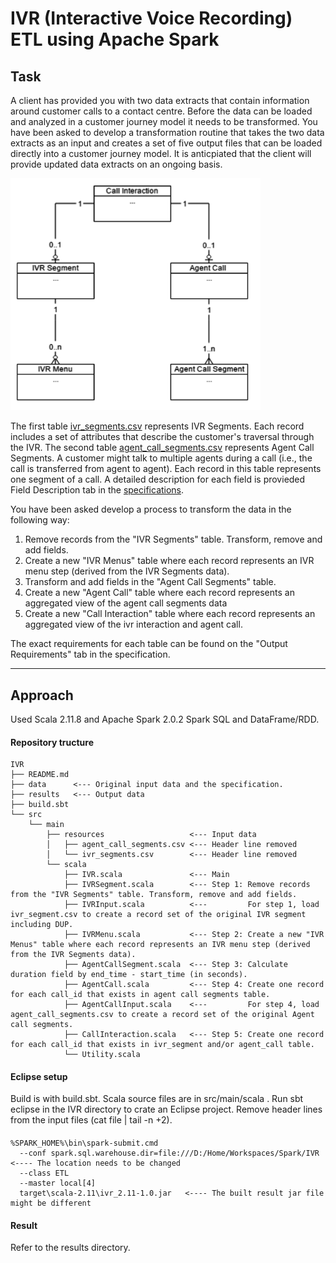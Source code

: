 
IVR (Interactive Voice Recording) ETL using Apache Spark
=========

Task
------------

A client has provided you with two data extracts that contain information around customer calls to a contact centre. Before the data can be loaded and analyzed in a customer journey model it needs to be transformed. You have been asked to develop a transformation routine that takes the two data extracts as an input and creates a set of five output files that can be loaded directly into a customer journey model. It is anticpiated that the client will provide updated data extracts on an ongoing basis.

<img src="https://github.com/oonisim/Apache-Spark/blob/master/IVR/diagrams/ER.png" width=400>

The first table [ivr_segments.csv](https://github.com/oonisim/Apache-Spark/tree/master/IVR/data/ivr_segments.csv) represents IVR Segments. Each record includes a set of attributes that describe the customer's traversal through the IVR. The second table [agent_call_segments.csv](https://github.com/oonisim/Apache-Spark/tree/master/IVR/data/agent_call_segments.csv) represents Agent Call Segments. A customer might talk to multiple agents during a call (i.e., the call is transferred from agent to agent). Each record in this table represents one segment of a call. A detailed description for each field is provieded Field Description tab in the [specifications](https://github.com/oonisim/Apache-Spark/tree/master/IVR/data/specifications.xlsx).

You have been asked develop a process to transform the data in the following way:

1. Remove records from the "IVR Segments" table. Transform, remove and add fields.
2. Create a new "IVR Menus" table where each record represents an IVR menu step (derived from the IVR Segments data).
3. Transform and add fields in the "Agent Call Segments" table.
4. Create a new "Agent Call" table where each record represents an aggregated view of the agent call segments data
5. Create a new "Call Interaction" table where each record represents an aggregated view of the ivr interaction and agent call.

The exact requirements for each table can be found on the "Output Requirements" tab in the specification.

---

Approach
------------
Used Scala 2.11.8 and Apache Spark 2.0.2 Spark SQL and DataFrame/RDD.

#### Repository tructure
```
IVR
├── README.md
├── data      <--- Original input data and the specification.
├── results   <--- Output data
├── build.sbt
└── src
    └── main
        ├── resources                   <--- Input data
        │   ├── agent_call_segments.csv <--- Header line removed
        │   └── ivr_segments.csv        <--- Header line removed
        └── scala
            ├── IVR.scala               <--- Main
            ├── IVRSegment.scala        <--- Step 1: Remove records from the "IVR Segments" table. Transform, remove and add fields.
            ├── IVRInput.scala          <---         For step 1, load ivr_segment.csv to create a record set of the original IVR segment including DUP.
            ├── IVRMenu.scala           <--- Step 2: Create a new "IVR Menus" table where each record represents an IVR menu step (derived from the IVR Segments data).
            ├── AgentCallSegment.scala  <--- Step 3: Calculate duration field by end_time - start_time (in seconds).
            ├── AgentCall.scala         <--- Step 4: Create one record for each call_id that exists in agent call segments table.
            ├── AgentCallInput.scala    <---         For step 4, load agent_call_segments.csv to create a record set of the original Agent call segments.
            ├── CallInteraction.scala   <--- Step 5: Create one record for each call_id that exists in ivr_segment and/or agent_call table.
            └── Utility.scala
```

#### Eclipse setup
Build is with build.sbt. Scala source files are in src/main/scala . Run sbt eclipse in the IVR directory to crate an Eclipse project. Remove header lines from the input files (cat file | tail -n +2).

####
```
%SPARK_HOME%\bin\spark-submit.cmd
  --conf spark.sql.warehouse.dir=file:///D:/Home/Workspaces/Spark/IVR  <---- The location needs to be changed
  --class ETL
  --master local[4]
  target\scala-2.11\ivr_2.11-1.0.jar   <---- The built result jar file might be different
```

#### Result

Refer to the results directory.